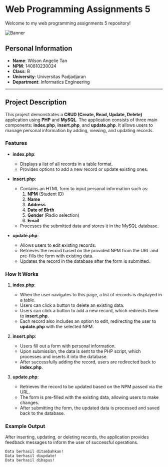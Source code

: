 # Web Programming Assignments 5

Welcome to my web programming assignments 5 repository!

![Banner](https://c.tenor.com/bCfpwMjfAi0AAAAC/tenor.gif)

## Personal Information
- **Name**: Wilson Angelie Tan
- **NPM**: 140810230024
- **Class**: B
- **University**: Universitas Padjadjaran
- **Department**: Informatics Engineering

---

## Project Description

This project demonstrates a **CRUD (Create, Read, Update, Delete)** application using **PHP** and **MySQL**. The application consists of three main components: **index.php**, **insert.php**, and **update.php**. It allows users to manage personal information by adding, viewing, and updating records.

### Features
- **index.php**: 
  - Displays a list of all records in a table format.
  - Provides options to add a new record or update existing ones.
  
- **insert.php**:
  - Contains an HTML form to input personal information such as:
    1. **NPM** (Student ID)
    2. **Name**
    3. **Address**
    4. **Date of Birth**
    5. **Gender** (Radio selection)
    6. **Email**
  - Processes the submitted data and stores it in the MySQL database.
  
- **update.php**:
  - Allows users to edit existing records.
  - Retrieves the record based on the provided NPM from the URL and pre-fills the form with existing data.
  - Updates the record in the database after the form is submitted.

### How It Works
1. **index.php**:
   - When the user navigates to this page, a list of records is displayed in a table.
   - Users can click a button to delete an existing data.
   - Users can click a button to add a new record, which redirects them to **insert.php**.
   - Each record also includes an option to edit, redirecting the user to **update.php** with the selected NPM.

2. **insert.php**:
   - Users fill out a form with personal information.
   - Upon submission, the data is sent to the PHP script, which processes and inserts it into the database.
   - After successfully adding the record, users are redirected back to **index.php**.

3. **update.php**:
   - Retrieves the record to be updated based on the NPM passed via the URL.
   - The form is pre-filled with the existing data, allowing users to make changes.
   - After submitting the form, the updated data is processed and saved back to the database.

### Example Output

After inserting, updating, or deleting records, the application provides feedback messages to inform the user of successful operations. 

```plaintext
Data berhasil ditambahkan! 
Data berhasil diupdate!
Data berhasil dihapus!
